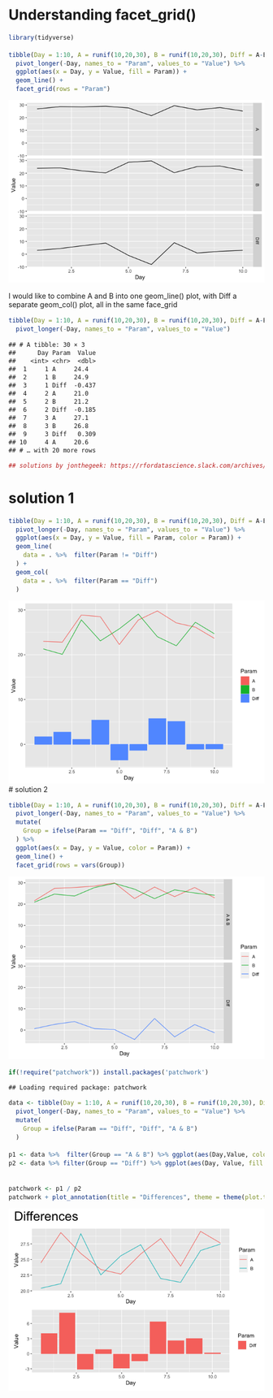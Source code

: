Understanding facet_grid()
================

``` r
library(tidyverse)

tibble(Day = 1:10, A = runif(10,20,30), B = runif(10,20,30), Diff = A-B) %>%
  pivot_longer(-Day, names_to = "Param", values_to = "Value") %>%
  ggplot(aes(x = Day, y = Value, fill = Param)) +
  geom_line() +
  facet_grid(rows = "Param")
```

![](play_facet_grid_files/figure-gfm/setup-1.png)<!-- -->

I would like to combine A and B into one geom_line() plot, with Diff a
separate geom_col() plot, all in the same face_grid

``` r
tibble(Day = 1:10, A = runif(10,20,30), B = runif(10,20,30), Diff = A-B) %>%
  pivot_longer(-Day, names_to = "Param", values_to = "Value")
```

    ## # A tibble: 30 × 3
    ##      Day Param  Value
    ##    <int> <chr>  <dbl>
    ##  1     1 A     24.4  
    ##  2     1 B     24.9  
    ##  3     1 Diff  -0.437
    ##  4     2 A     21.0  
    ##  5     2 B     21.2  
    ##  6     2 Diff  -0.185
    ##  7     3 A     27.1  
    ##  8     3 B     26.8  
    ##  9     3 Diff   0.309
    ## 10     4 A     20.6  
    ## # … with 20 more rows

``` r
## solutions by jonthegeek: https://rfordatascience.slack.com/archives/C8JRJSW4S/p1614694770066600?thread_ts=1614693889.066300&cid=C8JRJSW4S
```

# solution 1

``` r
tibble(Day = 1:10, A = runif(10,20,30), B = runif(10,20,30), Diff = A-B) %>%
  pivot_longer(-Day, names_to = "Param", values_to = "Value") %>%
  ggplot(aes(x = Day, y = Value, fill = Param, color = Param)) +
  geom_line(
    data = . %>%  filter(Param != "Diff")
  ) +
  geom_col(
    data = . %>%  filter(Param == "Diff")
  )
```

![](play_facet_grid_files/figure-gfm/unnamed-chunk-2-1.png)<!-- --> \#
solution 2

``` r
tibble(Day = 1:10, A = runif(10,20,30), B = runif(10,20,30), Diff = A-B) %>%
  pivot_longer(-Day, names_to = "Param", values_to = "Value") %>%
  mutate(
    Group = ifelse(Param == "Diff", "Diff", "A & B")
  ) %>%
  ggplot(aes(x = Day, y = Value, color = Param)) +
  geom_line() +
  facet_grid(rows = vars(Group))
```

![](play_facet_grid_files/figure-gfm/unnamed-chunk-3-1.png)<!-- -->

``` r
if(!require("patchwork")) install.packages('patchwork')
```

    ## Loading required package: patchwork

``` r
data <- tibble(Day = 1:10, A = runif(10,20,30), B = runif(10,20,30), Diff = A-B) %>%
  pivot_longer(-Day, names_to = "Param", values_to = "Value") %>%
  mutate(
    Group = ifelse(Param == "Diff", "Diff", "A & B")
  )

p1 <- data %>%  filter(Group == "A & B") %>% ggplot(aes(Day,Value, color = Param)) + geom_line()
p2 <- data %>% filter(Group == "Diff") %>% ggplot(aes(Day, Value, fill = Param)) + geom_col()


patchwork <- p1 / p2
patchwork + plot_annotation(title = "Differences", theme = theme(plot.title = element_text(size = 25)))
```

![](play_facet_grid_files/figure-gfm/unnamed-chunk-4-1.png)<!-- -->
